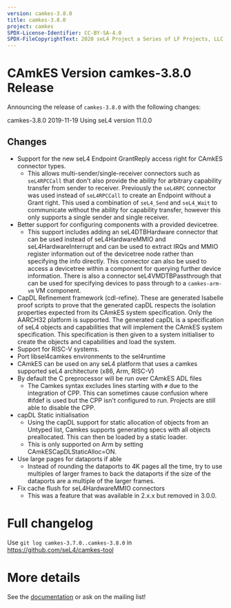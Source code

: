 ```yaml
---
version: camkes-3.8.0
title: camkes-3.8.0
project: camkes
SPDX-License-Identifier: CC-BY-SA-4.0
SPDX-FileCopyrightText: 2020 seL4 Project a Series of LF Projects, LLC.
---
```

# CAmkES Version camkes-3.8.0 Release

Announcing the release of `camkes-3.8.0` with the following changes:

camkes-3.8.0 2019-11-19
Using seL4 version 11.0.0

## Changes

* Support for the new seL4 Endpoint GrantReply access right for CAmkES connector types.
  - This allows multi-sender/single-receiver connectors such as `seL4RPCCall` that don't also provide the ability for
    arbitrary capability transfer from sender to receiver. Previously the `seL4RPC` connector was used instead of
    `seL4RPCCall` to create an Endpoint without a Grant right. This used a combination of `seL4_Send` and `seL4_Wait`
    to communicate without the ability for capability transfer, however this only supports a single sender and single
    receiver.
* Better support for configuring components with a provided devicetree.
  - This support includes adding an seL4DTBHardware connector that can be used instead of seL4HardwareMMIO and
  seL4HardwareInterrupt and can be used to extract IRQs and MMIO register information out of the devicetree node rather
  than specifying the info directly. This connector can also be used to access a devicetree within a component for
  querying further device information. There is also a connector seL4VMDTBPassthrough that can be used for specifying
  devices to pass through to a `camkes-arm-vm` VM component.
* CapDL Refinement framework (cdl-refine).
  These are generated Isabelle proof scripts to prove that the generated capDL respects the isolation properties
  expected from its CAmkES system specification. Only the AARCH32 platform is supported. The generated capDL is a
  specification of seL4 objects and capabilities that will implement the CAmkES system specification. This
  specification is then given to a system initialiser to create the objects and capabilities and load the system.
* Support for RISC-V systems.
* Port libsel4camkes environments to the sel4runtime
* CAmkES can be used on any seL4 platform that uses a camkes supported seL4 architecture (x86, Arm, RISC-V)
* By default the C preprocessor will be run over CAmkES ADL files
  - The Camkes syntax excludes lines starting with `#` due to the integration of CPP. This can sometimes cause
    confusion where #ifdef is used but the CPP isn't configured to run. Projects are still able to disable the CPP.
* capDL Static initialisation
  - Using the capDL support for static allocation of objects from an Untyped list, Camkes supports generating specs
    with all objects preallocated. This can then be loaded by a static loader.
  - This is only supported on Arm by setting CAmkESCapDLStaticAlloc=ON.
* Use large pages for dataports if able
  - Instead of rounding the dataports to 4K pages all the time, try to use multiples of larger frames to back the
    dataports if the size of the dataports are a multiple of the larger frames.
* Fix cache flush for seL4HardwareMMIO connectors
  - This was a feature that was available in 2.x.x but removed in 3.0.0.


# Full changelog
 Use `git log camkes-3.7.0..camkes-3.8.0` in
<https://github.com/seL4/camkes-tool>

# More details
 See the
[documentation](https://github.com/seL4/camkes-tool/blob/camkes-3.8.0/docs/index.md)
or ask on the mailing list!
